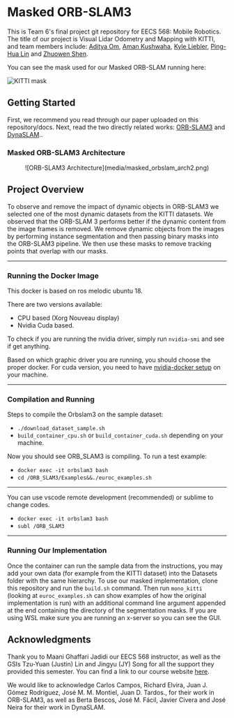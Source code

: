 # Masked ORB-SLAM3

This is Team 6's final project git repository for EECS 568: Mobile Robotics. The title of our project is Visual Lidar Odometry and Mapping with KITTI, and team members include: [Aditya Om](https://www.linkedin.com/in/adityaom/), [Aman Kushwaha](https://www.linkedin.com/in/aman-kushwaha-19b4681b1/), [Kyle Liebler](https://www.linkedin.com/in/lieblius/), [Ping-Hua Lin](https://www.linkedin.com/in/michaelphlin/) and [Zhuowen Shen](https://www.linkedin.com/in/zhuowenshen7558/).

You can see the mask used for our Masked ORB-SLAM running here: 
<p align="center">

 ![KITTI mask](media/mask_KITTI.gif)
</p>

## Getting Started

First, we recommend you read through our paper uploaded on this repository/docs. Next, read the two directly related works: [ORB-SLAM3](https://github.com/UZ-SLAMLab/ORB_SLAM3?msclkid=d3a88f5eb81f11ec968f0535c7080186) and [DynaSLAM](https://github.com/BertaBescos/DynaSLAM?msclkid=fe9695b7b81f11ec9d82fc4c92af772c)..

### Masked ORB-SLAM3 Architecture
<p align="center">
 ![ORB-SLAM3 Architecture](media/masked_orbslam_arch2.png)
</p>

## Project Overview

To observe and remove the impact of dynamic objects in ORB-SLAM3 we selected one of the most dynamic datasets from the KITTI datasets. We observed that the ORB-SLAM 3 performs better if the dynamic content from the image frames is removed. We remove dynamic objects from the images by performing instance segmentation and then passing binary masks into the ORB-SLAM3 pipeline. We then use these masks to remove tracking points that overlap with our masks.


---
### Running the Docker Image

This docker is based on ros melodic ubuntu 18.

There are two versions available:
- CPU based (Xorg Nouveau display)
- Nvidia Cuda based. 

To check if you are running the nvidia driver, simply run `nvidia-smi` and see if get anything.

Based on which graphic driver you are running, you should choose the proper docker. For cuda version, you need to have [nvidia-docker setup](https://docs.nvidia.com/datacenter/cloud-native/container-toolkit/install-guide.html) on your machine.

---

### Compilation and Running

Steps to compile the Orbslam3 on the sample dataset:

- `./download_dataset_sample.sh`
- `build_container_cpu.sh` or `build_container_cuda.sh` depending on your machine.

Now you should see ORB_SLAM3 is compiling. 
To run a test example:
- `docker exec -it orbslam3 bash`
- `cd /ORB_SLAM3/Examples&&./euroc_examples.sh`

---

You can use vscode remote development (recommended) or sublime to change codes.
- `docker exec -it orbslam3 bash`
- `subl /ORB_SLAM3`

---

### Running Our Implementation

Once the container can run the sample data from the instructions, you may add your own data (for example from the KITTI dataset) into the Datasets folder with the same hierarchy. To use our masked implementation, clone this repository and run the `build.sh` command. Then run `mono_kitti` (looking at `euroc_examples.sh` can show examples of how the original implementation is run) with an additional command line argument appended at the end containing the directory of the segmentation masks. If you are using WSL make sure you are running an x-server so you can see the GUI.

## Acknowledgments

Thank you to Maani Ghaffari Jadidi our EECS 568 instructor, as well as the GSIs Tzu-Yuan (Justin) Lin and Jingyu (JY) Song for all the support they provided this semester. You can find a link to our course website [here](http://robots.engin.umich.edu/mobilerobotics/).

We would like to acknowledge  Carlos Campos, Richard Elvira, Juan J. Gómez Rodríguez, José M. M. Montiel, Juan D. Tardos., for their work in ORB-SLAM3, as well as Berta Bescos, José M. Fácil, Javier Civera and José Neira for their work in DynaSLAM. 